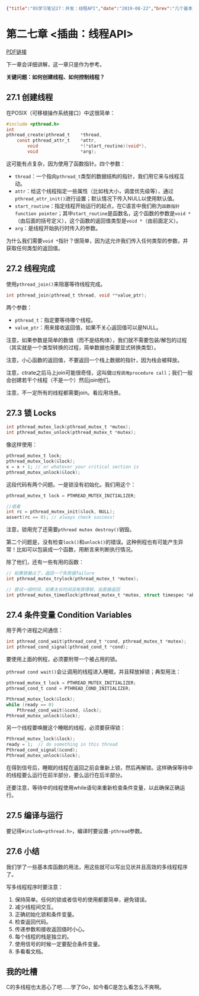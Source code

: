 ```json lw-blog-meta
{"title":"OS学习笔记27：并发：线程API","date":"2019-08-22","brev":"几个基本的C语言中的线程相关函数。","tags":["OS"]}
```



# 第二七章 <插曲：线程API>

[PDF链接](http://pages.cs.wisc.edu/~remzi/OSTEP/threads-api.pdf)

下一章会详细讲解，这一章只是作为参考。

**关键问题：如何创建线程、如何控制线程？**

## 27.1 创建线程

在POSIX（可移植操作系统接口）中这很简单：

```c
#include <pthread.h>
int
pthread_create(pthread_t    *thread,
    const pthread_attr_t    *attr,
        void                *(*start_routine)(void*),
        void                *arg);
```

这可能有点复杂，因为使用了函数指针。四个参数：

- `thread`：一个指向`pthread_t`类型的数据结构的指针，我们用它来与线程互动。
- `attr`：给这个线程指定一些属性（比如栈大小，调度优先级等），通过`pthread_attr_init()`进行设置；默认情况下传入NULL以使用默认值。
- `start_routine`：指定线程开始运行的起点，在C语言中我们称为`函数指针function pointer`；其中`start_routine`是函数名，这个函数的参数是`void *`（由后面的括号定义），这个函数的返回值类型是`void *`（由前面定义）。
- `arg`：是线程开始执行时传入的参数。

为什么我们需要`void *`指针？很简单，因为这允许我们传入任何类型的参数，并获取任何类型的返回值。

## 27.2 线程完成

使用`pthread_join()`来阻塞等待线程完成。

```c
int pthread_join(pthread_t thread, void **value_ptr);
```

两个参数：

- `pthread_t`：指定要等待哪个线程。
- `value_ptr`：用来接收返回值，如果不关心返回值可以是NULL。

注意，如果参数是简单的数值（而不是结构体），我们就不需要包装/解包的过程（其实就是一个类型转换的过程，简单数据也需要显式转换类型）。

注意，小心函数的返回值，不要返回一个栈上数据的指针，因为栈会被释放。

注意，ctrate之后马上join可能很奇怪，这叫做`过程调用procedure call`；我们一般会创建若干个线程（不是一个）然后join他们。

注意，不一定所有的线程都需要join。看应用场景。

## 27.3 锁 Locks

```c
int pthread_mutex_lock(pthread_mutex_t *mutex);
int pthread_mutex_unlock(pthread_mutex_t *mutex);
```

像这样使用：

```c
pthread_mutex_t lock;
pthread_mutex_lock(&lock);
x = x + 1; // or whatever your critical section is
pthread_mutex_unlock(&lock);
```

这段代码有两个问题。一是锁没有初始化。我们用这个：

```c
pthread_mutex_t lock = PTHREAD_MUTEX_INITIALIZER;

//或者
int rc = pthread_mutex_init(&lock, NULL);
assert(rc == 0); // always check success!
```

注意，锁用完了还需要`pthread mutex destroy()`销毁。

第二个问题是，没有检查`lock()`和`unlock()`的错误。这种例程也有可能产生异常！比如可以包装成一个函数，用断言来判断执行情况。

除了他们，还有一些有用的函数：

```c
// 如果锁被占了，返回一个失败值failure
int pthread_mutex_trylock(pthread_mutex_t *mutex);

// 尝试一段时间，如果太长时间没有获得锁，会直接返回
int pthread_mutex_timedlock(pthread_mutex_t *mutex, struct timespec *abs_timeout);
```

## 27.4 条件变量 Condition Variables

用于两个进程之间通信：

```c
int pthread_cond_wait(pthread_cond_t *cond, pthread_mutex_t *mutex);
int pthread_cond_signal(pthread_cond_t *cond);
```

要使用上面的例程，必须要附带一个被占用的锁。

`pthread cond wait()`会让调用的线程进入睡眠，并且释放掉锁；典型用法：

```c
pthread_mutex_t lock = PTHREAD_MUTEX_INITIALIZER;
pthread_cond_t cond = PTHREAD_COND_INITIALIZER;

Pthread_mutex_lock(&lock);
while (ready == 0)
    Pthread_cond_wait(&cond, &lock);
Pthread_mutex_unlock(&lock);
```

另一个线程要唤醒这个睡眠的线程，必须要获得锁：

```c
Pthread_mutex_lock(&lock);
ready = 1;  // do something in this thread
Pthread_cond_signal(&cond);
Pthread_mutex_unlock(&lock);
```

在得到信号后，睡眠的线程在返回之前会重新上锁，然后再解锁。这样确保等待中的线程要么运行在前半部分，要么运行在后半部分。

还要注意，等待中的线程使用while语句来重新检查条件变量，以此确保正确运行。

## 27.5 编译与运行

要记得`#include<pthread.h>`，编译时要设置`-pthread`参数。

## 27.6 小结

我们学了一些基本库函数的用法，用这些就可以写出见状并且高效的多线程程序了。

写多线程程序时要注意：

1. 保持简单。任何的锁或者信号的使用都要简单，避免错误。
2. 减少线程间交互。
3. 正确初始化锁和条件变量。
4. 检查返回代码。
5. 传递参数和接收返回值时小心。
6. 每个线程的栈是独立的。
7. 使用信号的时候一定要配合条件变量。
8. 多看看文档。

## 我的吐槽

C的多线程也太恶心了吧……学了Go，如今看C是怎么看怎么不爽啊。
